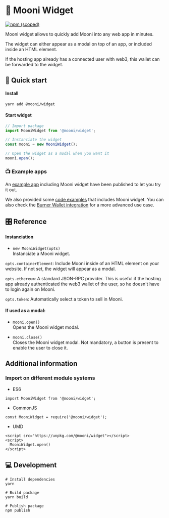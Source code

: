 # 🌚 Mooni Widget

[![npm (scoped)](https://img.shields.io/npm/v/@mooni/widget)](https://www.npmjs.com/package/@mooni/widget)

Mooni widget allows to quickly add Mooni into any web app in minutes.

The widget can either appear as a modal on top of an app, or included inside an HTML element. 

If the hosting app already has a connected user with web3, this wallet can be forwarded to the widget.

## 🎁 Quick start
#### Install

`yarn add @mooni/widget`
 
#### Start widget

```javascript
// Import package
import MooniWidget from '@mooni/widget';

// Instanciate the widget
const mooni = new MooniWidget();

// Open the widget as a modal when you want it
mooni.open();
```

### 📺 Example apps

An [example app](https://integration-example.mooni.tech) including Mooni widget have been published to let you try it out.

We also provided some [code examples](../example-host) that includes Mooni widget. You can also check the [Burner Wallet integration](../burner-plugin/src/ui/MooniPage.tsx) for a more advanced use case.

## 🎛 Reference

#### Instanciation

- `new MooniWidget(opts)`  
Instanciate a Mooni widget.

`opts.containerElement`: Include Mooni inside of an HTML element on your website. If not set, the widget will appear as a modal.

`opts.ethereum`: A standard JSON-RPC provider. This is useful if the hosting app already authenticated the web3 wallet of the user, so he doesn't have to login again on Mooni.

`opts.token`: Automatically select a token to sell in Mooni.

#### If used as a modal:
- `mooni.open()`  
Opens the Mooni widget modal.


- `mooni.close()`  
Closes the Mooni widget modal. Not mandatory, a button is present to enable the user to close it.

## Additional information

### Import on different module systems

- ES6

`import MooniWidget from '@mooni/widget';`

- CommonJS

`const MooniWidget = require('@mooni/widget');`

- UMD

```
<script src="https://unpkg.com/@mooni/widget"></script>
<script> 
  MooniWidget.open()
</script>
```

## 💻 Development

```
# Install dependencies
yarn

# Build package
yarn build

# Publish package
npm publish
```
